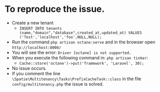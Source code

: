 # To reproduce the issue.
- Create a new tenant
  - `INSERT INTO tenants (name,"domain","database",created_at,updated_at) VALUES ('Test','localhost','foo',NULL,NULL);`
- Run the command `php artisan octane:serve` and in the browser open `http://localhost:8000/`
- You will see the error: `Driver [octane] is not supported.`
- When you execute the following command in: `php artisan tinker`:
    - `Cache::store('octane')->put('framework', 'Laravel', 30);`
- No issue occurs.
- If you comment the line `\Spatie\Multitenancy\Tasks\PrefixCacheTask::class` in the file `config/multitenancy.php` the issue is solved.
